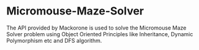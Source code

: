 # Micromouse-Maze-Solver
The API provided by Mackorone is used to solve the Micromouse Maze Solver problem using Object Oriented Principles like Inheritance, Dynamic Polymorphism etc and DFS algorithm.
